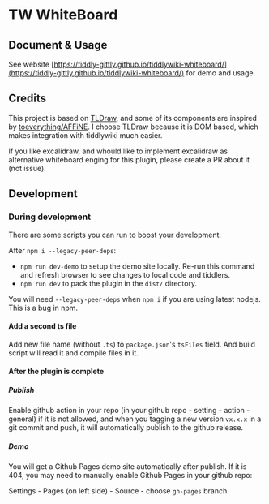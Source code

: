 # TW WhiteBoard

## Document & Usage

See website [https://tiddly-gittly.github.io/tiddlywiki-whiteboard/](https://tiddly-gittly.github.io/tiddlywiki-whiteboard/) for demo and usage.

## Credits

This project is based on [TLDraw](https://github.com/tldraw/tldraw), and some of its components are inspired by [toeverything/AFFiNE](https://github.com/toeverything/AFFiNE). I choose TLDraw because it is DOM based, which makes integration with tiddlywiki much easier.

If you like excalidraw, and whould like to implement excalidraw as alternative whiteboard enging for this plugin, please create a PR about it (not issue).

## Development

### During development

There are some scripts you can run to boost your development.

After `npm i --legacy-peer-deps`:

- `npm run dev-demo` to setup the demo site locally. Re-run this command and refresh browser to see changes to local code and tiddlers.
- `npm run dev` to pack the plugin in the `dist/` directory.

You will need `--legacy-peer-deps` when `npm i` if you are using latest nodejs. This is a bug in npm.

#### Add a second ts file

Add new file name (without `.ts`) to `package.json`'s `tsFiles` field. And build script will read it and compile files in it.

#### After the plugin is complete

##### Publish

Enable github action in your repo (in your github repo - setting - action - general) if it is not allowed, and when you tagging a new version `vx.x.x` in a git commit and push, it will automatically publish to the github release.

##### Demo

You will get a Github Pages demo site automatically after publish. If it is 404, you may need to manually enable Github Pages in your github repo:

Settings - Pages (on left side) - Source - choose `gh-pages` branch
